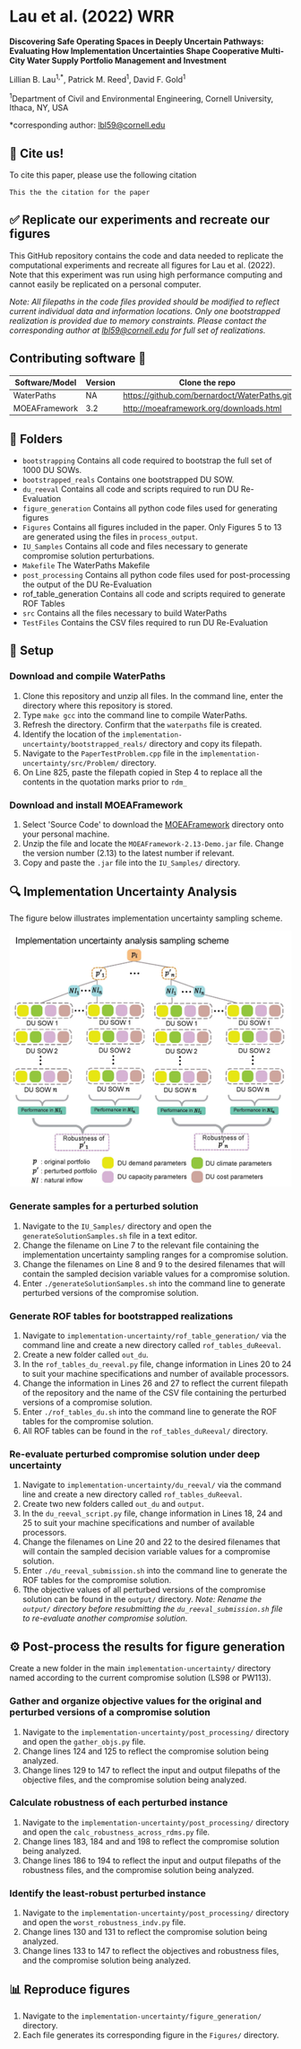 # Lau et al. (2022) WRR 
**Discovering Safe Operating Spaces in Deeply Uncertain Pathways: Evaluating How Implementation Uncertainties Shape Cooperative Multi-City Water Supply Portfolio Management and Investment**

Lillian B. Lau<sup>1,*</sup>, Patrick M. Reed<sup>1</sup>, David F. Gold<sup>1</sup>

<sup>1</sup>Department of Civil and Environmental Engineering, Cornell University, Ithaca, NY, USA

*corresponding author: lbl59@cornell.edu

## :memo: Cite us!
To cite this paper, please use the following citation 
```
This the the citation for the paper
```

## :white_check_mark: Replicate our experiments and recreate our figures 
This GitHub repository contains the code and data needed to replicate the computational experiments and recreate all figures for Lau et al. (2022). Note that this experiment was run using high performance computing and cannot easily be replicated on a personal computer.

*Note: All filepaths in the code files provided should be modified to reflect current individual data and information locations. Only one bootstrapped realization is provided due to memory constraints. Please contact the corresponding author at lbl59@cornell.edu for full set of realizations.*

## Contributing software :floppy_disk:
|  Software/Model  |  Version  |  Clone the repo  |  DOI  | 
| ---------------- | --------- | ---------------- |------ |
| WaterPaths | NA | https://github.com/bernardoct/WaterPaths.git | doi.org/10.1016/j.envsoft.2020.104772 |
| MOEAFramework | 3.2 | http://moeaframework.org/downloads.html | NA |

## :file_folder: Folders 
- `bootstrapping` Contains all code required to bootstrap the full set of 1000 DU SOWs.
- `bootstrapped_reals` Contains one bootstrapped DU SOW.
- `du_reeval` Contains all code and scripts required to run DU Re-Evaluation
- `figure_generation` Contains all python code files used for generating figures
- `Figures` Contains all figures included in the paper. Only Figures 5 to 13 are generated using the files in `process_output`.
- `IU_Samples` Contains all code and files necessary to generate compromise solution perturbations.
- `Makefile` The WaterPaths Makefile
- `post_processing` Contains all python code files used for post-processing the output of the DU Re-Evaluation
- rof_table_generation Contains all code and scripts required to generate ROF Tables
- `src` Contains all the files necessary to build WaterPaths
- `TestFiles` Contains the CSV files required to run DU Re-Evaluation

## :hammer: Setup 
### Download and compile WaterPaths
1. Clone this repository and unzip all files. In the command line, enter the directory where this repository is stored. 
2. Type `make gcc` into the command line to compile WaterPaths.
3. Refresh the directory. Confirm that the `waterpaths` file is created.
4. Identify the location of the `implementation-uncertainty/bootstrapped_reals/` directory and copy its filepath.
5. Navigate to the `PaperTestProblem.cpp` file in the `implementation-uncertainty/src/Problem/` directory.
6. On Line 825, paste the filepath copied in Step 4 to replace all the contents in the quotation marks prior to `rdm_` 

### Download and install MOEAFramework
1. Select 'Source Code' to download the [MOEAFramework](http://moeaframework.org/downloads.html) directory onto your personal machine.
2. Unzip the file and locate the `MOEAFramework-2.13-Demo.jar` file. Change the version number (2.13) to the latest number if relevant.
3. Copy and paste the `.jar` file into the `IU_Samples/` directory.

## :mag: Implementation Uncertainty Analysis 
The figure below illustrates implementation uncertainty sampling scheme.
<p align="center">
<img src="Figures/Fig04_sampling_IU.jpg" width="600">
</p>

### Generate samples for a perturbed solution
1. Navigate to the `IU_Samples/` directory and open the `generateSolutionSamples.sh` file in a text editor. 
2. Change the filename on Line 7 to the relevant file containing the implementation uncertainty sampling ranges for a compromise solution. 
3. Change the filenames on Line 8 and 9 to the desired filenames that will contain the sampled decision variable values for a compromise solution. 
4. Enter `./generateSolutionSamples.sh` into the command line to generate perturbed versions of the compromise solution.

### Generate ROF tables for bootstrapped realizations
1. Navigate to `implementation-uncertainty/rof_table_generation/` via the command line and create a new directory called `rof_tables_duReeval`.
2. Create a new folder called `out_du`.
3. In the `rof_tables_du_reeval.py` file, change information in Lines 20 to 24 to suit your machine specifications and number of available processors.
4. Change the information in Lines 26 and 27 to reflect the current filepath of the repository and the name of the CSV file containing the perturbed versions of a compromise solution.
5. Enter `./rof_tables_du.sh` into the command line to generate the ROF tables for the compromise solution.
6. All ROF tables can be found in the `rof_tables_duReeval/` directory.

### Re-evaluate perturbed compromise solution under deep uncertainty
1. Navigate to `implementation-uncertainty/du_reeval/` via the command line and create a new directory called `rof_tables_duReeval`.
2. Create two new folders called `out_du` and `output`.
3. In the `du_reeval_script.py` file, change information in Lines 18, 24 and 25 to suit your machine specifications and number of available processors.
4. Change the filenames on Line 20 and 22 to the desired filenames that will contain the sampled decision variable values for a compromise solution. 
5. Enter `./du_reeval_submission.sh` into the command line to generate the ROF tables for the compromise solution.
6. Tthe objective values of all perturbed versions of the compromise solution can be found in the `output/` directory.
*Note: Rename the `output/` directory before resubmitting the `du_reeval_submission.sh` file to re-evaluate another compromise solution.*

## :gear: Post-process the results for figure generation 
Create a new folder in the main `implementation-uncertainty/` directory named according to the current compromise solution (LS98 or PW113).

### Gather and organize objective values for the original and perturbed versions of a compromise solution
1. Navigate to the `implementation-uncertainty/post_processing/` directory and open the `gather_objs.py` file. 
2. Change lines 124 and 125 to reflect the compromise solution being analyzed.
3. Change lines 129 to 147 to reflect the input and output filepaths of the objective files, and the compromise solution being analyzed. 

### Calculate robustness of each perturbed instance
1. Navigate to the `implementation-uncertainty/post_processing/` directory and open the `calc_robustness_across_rdms.py` file. 
2. Change lines 183, 184 and  and 198 to reflect the compromise solution being analyzed.
3. Change lines 186 to 194 to reflect the input and output filepaths of the robustness files, and the compromise solution being analyzed. 

### Identify the least-robust perturbed instance
1. Navigate to the `implementation-uncertainty/post_processing/` directory and open the `worst_robustness_indv.py` file. 
2. Change lines 130 and 131 to reflect the compromise solution being analyzed.
3. Change lines 133 to 147 to reflect the objectives and robustness files, and the compromise solution being analyzed.

## :bar_chart: Reproduce figures 
1. Navigate to the `implementation-uncertainty/figure_generation/` directory.
2. Each file generates its corresponding figure in the `Figures/` directory.


